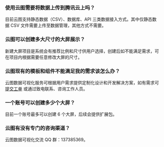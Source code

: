 ### 使用云图需要将数据上传到腾讯云上吗？
目前云图支持静态数据（CSV）、数据库、API 三类数据接入方式。其中仅静态数据 CSV 文件需要上传至数据管理，其他方式不需要。

### 云图可以创建多大尺寸的大屏展示？
新建大屏项目是系统会有推荐比例和尺寸供用户选择，创建后如不能满足需求，可在项目内根据需要任意修改大屏的尺寸。

### 云图现有的模板和组件不能满足我的需求该怎么办？
云图数据可视化服务可根据用户需求提供定制化设计和开发解决方案，如有需求可 [提交工单](https://console.cloud.tencent.com/workorder/category/create?level1_id=16&level2_id=200&source=0) 或通过致电联系、咨询工作人员。

### 一个账号可以创建多少个大屏？
目前一个账号最多可以创建 6 个大屏，后续会提供扩展包。

### 云图有没有专门的咨询渠道？
云图数据可视化交流 QQ 群：137385369。
